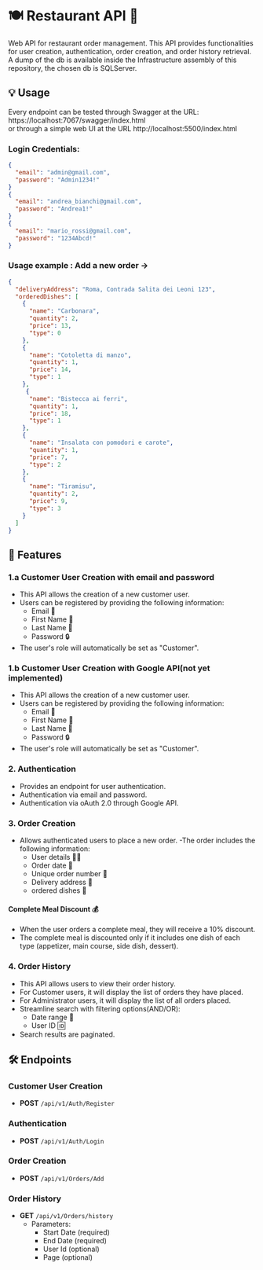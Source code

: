 
# 🍽️ Restaurant API 🌟
Web API for restaurant order management. This API provides functionalities for user creation, authentication, order creation, and order history retrieval.  
A dump of the db is available inside the Infrastructure assembly of this repository, the chosen db is SQLServer.
## 💡 Usage 
 Every endpoint can be tested through Swagger at the URL: https://localhost:7067/swagger/index.html  
 or through a simple web UI at the URL http://localhost:5500/index.html
 
 ### Login Credentials:
``` json
{
  "email": "admin@gmail.com",
  "password": "Admin1234!"
}
{
  "email": "andrea_bianchi@gmail.com",
  "password": "Andrea1!"
}
{
  "email": "mario_rossi@gmail.com",
  "password": "1234Abcd!"
}
```
### Usage example : Add a new order ->
``` json
{
  "deliveryAddress": "Roma, Contrada Salita dei Leoni 123",
  "orderedDishes": [
    {
      "name": "Carbonara",
      "quantity": 2,
      "price": 13,
      "type": 0
    },
    {
      "name": "Cotoletta di manzo",
      "quantity": 1,
      "price": 14,
      "type": 1
    },
     {
      "name": "Bistecca ai ferri",
      "quantity": 1,
      "price": 18,
      "type": 1
    },
    {
      "name": "Insalata con pomodori e carote",
      "quantity": 1,
      "price": 7,
      "type": 2
    },
    {
      "name": "Tiramisu",
      "quantity": 2,
      "price": 9,
      "type": 3
    }
  ]
}
```
## 🚀 Features

### 1.a Customer User Creation with email and password
- This API allows the creation of a new customer user.
- Users can be registered by providing the following information:
  - Email 📧
  - First Name 📛
  - Last Name 📛
  - Password 🔒
- The user's role will automatically be set as "Customer".

### 1.b Customer User Creation with Google API(not yet implemented)
- This API allows the creation of a new customer user.
- Users can be registered by providing the following information:
  - Email 📧
  - First Name 📛
  - Last Name 📛
  - Password 🔒
- The user's role will automatically be set as "Customer".

### 2. Authentication
- Provides an endpoint for user authentication.
- Authentication via email and password.
- Authentication via oAuth 2.0 through Google API.

### 3. Order Creation
- Allows authenticated users to place a new order.
-The order includes the following information:
  - User details 🧑‍🍳
  - Order date 📅
  - Unique order number 📝
  - Delivery address 🚚
  - ordered dishes 🍲

#### Complete Meal Discount 💰
- When the user orders a complete meal, they will receive a 10% discount.
- The complete meal is discounted only if it includes one dish of each type (appetizer, main course, side dish, dessert).

### 4. Order History
- This API allows users to view their order history.
- For Customer users, it will display the list of orders they have placed.
- For Administrator users, it will display the list of all orders placed.
- Streamline search with  filtering options(AND/OR):
  - Date range 📅
  - User ID 🆔
- Search results are paginated.

## 🛠️ Endpoints

### Customer User Creation
- **POST** `/api/v1/Auth/Register`

### Authentication
- **POST** `/api/v1/Auth/Login`

### Order Creation
- **POST** `/api/v1/Orders/Add`

### Order History
- **GET** `/api/v1/Orders/history`
  - Parameters:
    - Start Date (required)
    - End Date (required)
    - User Id (optional)
    - Page (optional)
      







